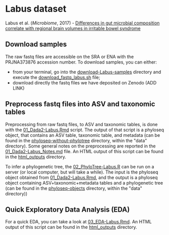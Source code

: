 # Labus dataset
Labus et al. (_Microbiome_, 2017) - [Differences in gut microbial composition correlate with regional brain volumes in irritable bowel syndrome][1]

[1]: https://microbiomejournal.biomedcentral.com/articles/10.1186/s40168-017-0260-z


## Download samples

The raw fastq files are accessible on the SRA or ENA with the PRJNA373876 accession number. To download samples, you can either:
- from your terminal, go into the [download-Labus-samples](download-Labus-samples/) directory and execute the [download_fastq_labus.sh](download-Labus-samples/download_fastq_labus.sh) file;
- download directly the fastq files we have deposited on Zenodo (ADD LINK)


## Preprocess fastq files into ASV and taxonomic tables

Preprocessing from raw fastq files, to ASV and taxonomic tables, is done with the [01_Dada2-Labus.Rmd](01_Dada2-Labus.Rmd) script. The output of that script is a phyloseq object, that contains an ASV table, taxonomic table, and metadata (can be found in the [phyloseq-without-phylotree](../../../data/phyloseq-objects/phyloseq-without-phylotree/) directory, within the "data" directory). Some general notes on the preprocessing are reported in the [01_Dada2-Labus_Notes.md](01_Dada2-Labus_Notes.md) file. An HTML output of this script can be found in the [html_outputs](./html_outputs/) directory.

To infer a phylogenetic tree, the [02_PhyloTree-Labus.R](02_PhyloTree-Labus.R) can be run on a server (or local computer, but will take a while). The input is the phyloseq object obtained from [01_Dada2-Labus.Rmd](01_Dada2-Labus.Rmd), and the output is a phyloseq object containing ASV+taxonomic+metadata tables and a phylogenetic tree (can be found in the [phyloseq-objects](../../../data/phyloseq-objects/) directory, within the "data" directory))


## Quick Exploratory Data Analysis (EDA)

For a quick EDA, you can take a look at [03_EDA-Labus.Rmd](03_EDA-Labus.Rmd). An HTML output of this script can be found in the [html_outputs](./html_outputs/) directory.